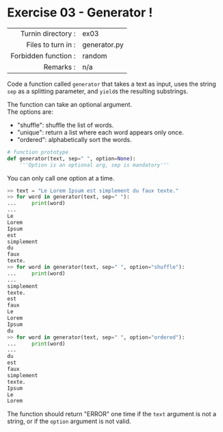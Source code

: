 # Exercise 03 - Generator !

|                         |                     |
| -----------------------:| ------------------- |
|   Turnin directory :    |  ex03               |
|   Files to turn in :    |  generator.py       |
|   Forbidden function :  |  random             |
|   Remarks :             |  n/a                |

Code a function called `generator` that takes a text as input, uses the string `sep` as a splitting parameter, and `yield`s the resulting substrings.

The function can take an optional argument.  
The options are:
* "shuffle": shuffle the list of words.  
* "unique": return a list where each word appears only once.
* "ordered": alphabetically sort the words.  

```py
# function prototype
def generator(text, sep=" ", option=None):
    '''Option is an optional arg, sep is mandatory'''
```

You can only call one option at a time.

```py
>> text = "Le Lorem Ipsum est simplement du faux texte."
>> for word in generator(text, sep=" "):
...     print(word)
...
Le
Lorem
Ipsum
est
simplement
du
faux
texte.
>> for word in generator(text, sep=" ", option="shuffle"):
...     print(word)
...
simplement
texte.
est
faux
Le
Lorem
Ipsum
du
>> for word in generator(text, sep=" ", option="ordered"):
...     print(word)
...
du
est
faux
simplement
texte.
Ipsum
Le
Lorem
```

The function should return "ERROR" one time if the `text` argument is not a string, or if the `option` argument is not valid.
